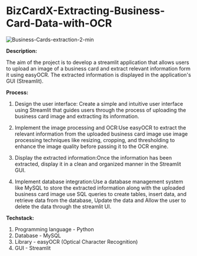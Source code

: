 # BizCardX-Extracting-Business-Card-Data-with-OCR

![Business-Cards-extraction-2-min](https://github.com/Srivathsan221/BizCardX-Extracting-Business-Card-Data-with-OCR/assets/61115411/84f8353e-3ac0-42ac-9ea0-495c753cf31a)

**Description:**

The aim of the project is to develop a streamlit application that allows users to upload an image of a business card and extract relevant information form it using easyOCR. The extracted information is displayed in the application's GUI (Streamlit).

**Process:**
1. Design the user interface: Create a simple and intuitive user interface using Streamlit that guides users through the process of uploading the business card image and extracting its information.

2. Implement the image processing and OCR:Use easyOCR to extract the relevant information from the uploaded business card image use image processing techniques like resizing, cropping, and thresholding to enhance the image quality before passing it to the OCR engine.

3. Display the extracted information:Once the information has been extracted, display it in a clean and organized manner in the Streamlit GUI.

4. Implement database integration:Use a database management system like MySQL to store the extracted information along with the uploaded business card image use SQL queries to create tables, insert data, and retrieve data from the database, Update the data and Allow the user to delete the data through the streamlit UI.

**Techstack:**
1. Programming language - Python
2. Database - MySQL
3. Library - easyOCR (Optical Character Recognition)
4. GUI - Streamlit

